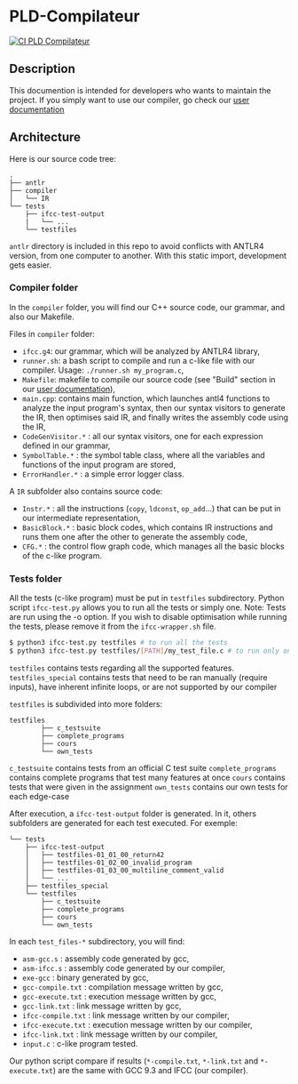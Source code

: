 # PLD-Compilateur
[![CI PLD Compilateur](https://github.com/BaptisteLalanne/PLD-Compilateur/actions/workflows/ci.yml/badge.svg?branch=master)](https://github.com/BaptisteLalanne/PLD-Compilateur/actions/workflows/ci.yml)

## Description

This documention is intended for developers who wants to maintain the project. If you simply want to use our compiler, go check our [user documentation](https://github.com/BaptisteLalanne/PLD-Compilateur/README.md)

## Architecture

Here is our source code tree:

```
.
├── antlr
├── compiler
│   └── IR
└── tests
    ├── ifcc-test-output
    |   └── ...
    └── testfiles
```

`antlr` directory is included in this repo to avoid conflicts with ANTLR4 version, from one computer to another. With this static import, development gets easier.

### Compiler folder

In the `compiler` folder, you will find our C++ source code, our grammar, and also our Makefile.

Files in `compiler` folder:
- `ifcc.g4`: our grammar, which will be analyzed by ANTLR4 library,
- `runner.sh`: a bash script to compile and run a c-like file with our compiler. Usage: `./runner.sh my_program.c`,
- `Makefile`: makefile to compile our source code (see "Build" section in our [user documentation](https://github.com/BaptisteLalanne/PLD-Compilateur/README.md)),
- `main.cpp`: contains main function, which launches antl4 functions to analyze the input program's syntax, then our syntax visitors to generate the IR, then optimises said IR, and finally writes the assembly code using the IR,
- `CodeGenVisitor.*` : all our syntax visitors, one for each expression defined in our grammar,
- `SymbolTable.*` : the symbol table class, where all the variables and functions of the input program are stored,
- `ErrorHandler.*` : a simple error logger class.

A `IR` subfolder also contains source code:
- `Instr.*` : all the instructions (`copy`, `ldconst`, `op_add`...) that can be put in our intermediate representation,
- `BasicBlock.*` : basic block codes, which contains IR instructions and runs them one after the other to generate the assembly code,
- `CFG.*` : the control flow graph code, which manages all the basic blocks of the c-like program.


### Tests folder

All the tests (c-like program) must be put in `testfiles` subdirectory. Python script `ifcc-test.py` allows you to run all the tests or simply one.
Note: Tests are run using the -o option. If you wish to disable optimisation while running the tests, please remove it from the `ifcc-wrapper.sh` file.

```sh
$ python3 ifcc-test.py testfiles # to run all the tests
$ python3 ifcc-test.py testfiles/[PATH]/my_test_file.c # to run only one test
```

`testfiles` contains tests regarding all the supported features.
`testfiles_special` contains tests that need to be ran manually (require inputs), have inherent infinite loops, or are not supported by our compiler

`testfiles` is subdivided into more folders:

```
testfiles
        ├── c_testsuite
        ├── complete_programs
        ├── cours
        └── own_tests
```

`c_testsuite` contains tests from an official C test suite
`complete_programs` contains complete programs that test many features at once
`cours` contains tests that were given in the assignment
`own_tests` contains our own tests for each edge-case

After execution, a `ifcc-test-output` folder is generated. In it, others subfolders are generated for each test executed. For exemple:

```
└── tests
    ├── ifcc-test-output
    │   ├── testfiles-01_01_00_return42
    │   ├── testfiles-01_02_00_invalid_program
    │   ├── testfiles-01_03_00_multiline_comment_valid
    │   └── ...
    ├── testfiles_special
    └── testfiles
        ├── c_testsuite
        ├── complete_programs
        ├── cours
        └── own_tests

```

In each `test_files-*` subdirectory, you will find:
- `asm-gcc.s` : assembly code generated by gcc,
- `asm-ifcc.s` : assembly code generated by our compiler,
- `exe-gcc` : binary generated by gcc,
- `gcc-compile.txt` : compilation message written by gcc,
- `gcc-execute.txt` : execution message written by gcc,
- `gcc-link.txt` : link message written by gcc,
- `ifcc-compile.txt` : link message written by our compiler,
- `ifcc-execute.txt` : execution message written by our compiler,
- `ifcc-link.txt` : link message written by our compiler,
- `input.c` : c-like program tested.

Our python script compare if results (`*-compile.txt`, `*-link.txt` and `*-execute.txt`) are the same with GCC 9.3 and IFCC (our compiler).